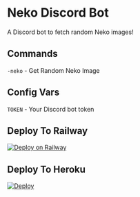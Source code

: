 # Neko Discord Bot
A Discord bot to fetch random Neko images! 
## Commands

`-neko` - Get Random Neko Image
</br>

## Config Vars
`TOKEN` - Your Discord bot token

## Deploy To Railway
[![Deploy on Railway](https://railway.app/button.svg)](https://railway.app/new/template?template=https%3A%2F%2Fgithub.com%2Fwaifuinvasion%2Fneko-bot-discord&envs=TOKEN&TOKENDesc=Your+Discord+Bot+Token)
## Deploy To Heroku
[![Deploy](https://www.herokucdn.com/deploy/button.svg)](https://heroku.com/deploy?template=https://github.com/waifuinvasion/neko-bot-discord)
